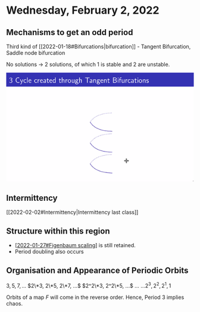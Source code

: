 # Wednesday, February 2, 2022


## Mechanisms to get an odd period

Third kind of [[2022-01-18#Bifurcations\|bifurcation]] - Tangent Bifurcation, Saddle node bifurcation

No solutions $\to$ 2 solutions, of which 1 is stable and 2 are unstable.

![Dotted lines are unstable](attachments/2022-02-02-17-10-09.png)

## Intermittency

[[2022-02-02#Intermittency\|Intermittency last class]]

## Structure within this region

- [[2022-01-27#Figenbaum scaling]] is still retained.
- Period doubling also occurs

## Organisation and Appearance of Periodic Orbits

$3, 5, 7, ...$
$2\*3, 2\*5, 2\*7, ...$
$2^2\*3, 2^2\*5, ...$
$...$
$...2^3, 2^2, 2^1, 1$

Orbits of a map $F$ will come in the reverse order. Hence, Period 3 implies chaos.

[//begin]: # "Autogenerated link references for markdown compatibility"
[2022-01-18#Bifurcations|bifurcation]: 2022-01-18#bifurcations "bifurcation"
[2022-02-02#Intermittency|Intermittency last class]: 2022-02-02#intermittency "Intermittency last class"
[2022-01-27#Figenbaum scaling]: 2022-01-27 "Thursday, January 27, 2022"
[//end]: # "Autogenerated link references"